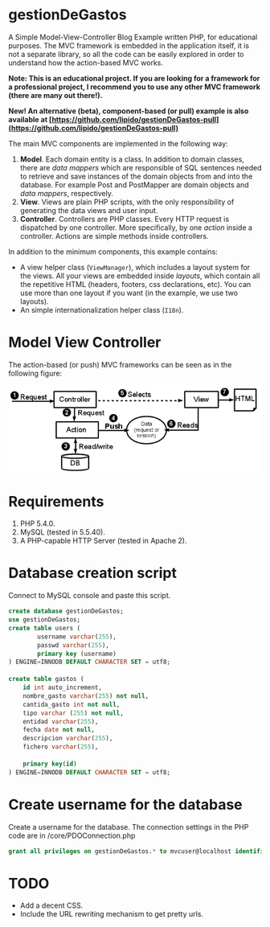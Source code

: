 gestionDeGastos
=======

A Simple Model-View-Controller Blog Example written PHP, for educational
purposes. The MVC framework is embedded in the application itself, it is not a
separate library, so all the code can be easily explored in order to understand
how the action-based MVC works.

**Note: This is an educational project. If you are looking for a framework for a
professional project, I recommend you to use any other MVC framework (there
are many out there!).**

**New! An alternative (beta), component-based (or pull) example is also
available at
[https://github.com/lipido/gestionDeGastos-pull](https://github.com/lipido/gestionDeGastos-pull)**

The main MVC components are implemented in the following way:

1. **Model**. Each domain entity is a class. In addition to domain classes,
there are _data mappers_ which are responsible of SQL sentences needed to
retrieve and save instances of the domain objects from and into the database.
For example Post and PostMapper are domain objects and _data mappers_,
respectively.
2. **View**. Views are plain PHP scripts, with the only responsibility of
generating the data views and user input.
3. **Controller**. Controllers are PHP classes. Every HTTP request is dispatched
by one controller. More specifically, by one _action_ inside a controller.
Actions are simple methods inside controllers.

In addition to the minimum components, this example contains:

- A view helper class (`ViewManager`), which includes a layout system for the
views. All your views are embedded inside _layouts_, which contain all the
repetitive HTML (headers, footers, css declarations, etc). You can use more
than one layout if you want (in the example, we use two layouts).
- An simple internationalization helper class (`I18n`).

# Model View Controller
The action-based (or push) MVC frameworks can be seen as in the following figure:

![mvc-model](mvc.png)

# Requirements
1. PHP 5.4.0.
2. MySQL (tested in 5.5.40).
3. A PHP-capable HTTP Server (tested in Apache 2).

# Database creation script
Connect to MySQL console and paste this script.
```sql
create database gestionDeGastos;
use gestionDeGastos;
create table users (
		username varchar(255),
		passwd varchar(255),
		primary key (username)
) ENGINE=INNODB DEFAULT CHARACTER SET = utf8;

create table gastos (
	id int auto_increment,
	nombre_gasto varchar(255) not null,
	cantida_gasto int not null,
	tipo varchar (255) not null, 
	entidad varchar(255),
	fecha date not null,
	descripcion varchar(255),
	fichero varchar(255),

	primary key(id) 
) ENGINE=INNODB DEFAULT CHARACTER SET = utf8;

```
# Create username for the database
Create a username for the database. The connection settings in the PHP code are
in /core/PDOConnection.php
```sql
grant all privileges on gestionDeGastos.* to mvcuser@localhost identified by "gestionDeGastospass";
```

# TODO

- Add a decent CSS.
- Include the URL rewriting mechanism to get pretty urls.
